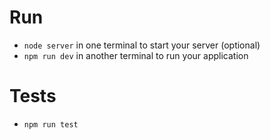 # Run
* `node server` in one terminal to start your server (optional)
* `npm run dev` in another terminal to run your application

# Tests
* `npm run test`
